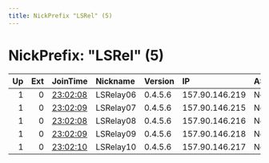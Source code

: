 ```yaml
---
title: NickPrefix "LSRel" (5)
---
```


# NickPrefix: "LSRel" (5)

|   Up |   Ext | JoinTime                                                                                            | Nickname   | Version   | IP             | AS   | CC   |   ORp |   Dirp | OS    | Contact                |   eFamMembers |
|-----:|------:|:----------------------------------------------------------------------------------------------------|:-----------|:----------|:---------------|:-----|:-----|------:|-------:|:------|:-----------------------|--------------:|
|    1 |     0 | [23:02:08](https://metrics.torproject.org/rs.html#details/60783E0D7135F98BD4111EE9BD5398207DD01600) | LSRelay06  | 0.4.5.6   | 157.90.146.219 | None | us   |  6080 |   6443 | Linux | nomail@notexisting.net |            10 |
|    1 |     0 | [23:02:09](https://metrics.torproject.org/rs.html#details/35CFEE158CC20409BB50F26DE174F4EFF3374BDC) | LSRelay07  | 0.4.5.6   | 157.90.146.215 | None | us   |  6080 |   6443 | Linux | nomail@notexisting.net |            10 |
|    1 |     0 | [23:02:08](https://metrics.torproject.org/rs.html#details/CCA353F91AAC3D2325B13969686A37DAB5456520) | LSRelay08  | 0.4.5.6   | 157.90.146.216 | None | us   |  6080 |   6443 | Linux | nomail@notexisting.net |            10 |
|    1 |     0 | [23:02:09](https://metrics.torproject.org/rs.html#details/54F4BA501A7A5C35D8EAB063B34CAFE3F8DAAB70) | LSRelay09  | 0.4.5.6   | 157.90.146.218 | None | us   |  6080 |   6443 | Linux | nomail@notexisting.net |            10 |
|    1 |     0 | [23:02:10](https://metrics.torproject.org/rs.html#details/4EFBE40A551B05B47E5A035370E0DD1E9C13F55C) | LSRelay10  | 0.4.5.6   | 157.90.146.217 | None | us   |  6080 |   6443 | Linux | nomail@notexisting.net |            10 |
